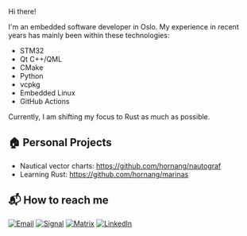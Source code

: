 Hi there!

I'm an embedded software developer in Oslo. My experience in recent years has mainly been within these technologies:

- STM32
- Qt C++/QML
- CMake
- Python
- vcpkg
- Embedded Linux
- GitHub Actions

Currently, I am shifting my focus to Rust as much as possible.

## 🏠 Personal Projects

- Nautical vector charts: https://github.com/hornang/nautograf
- Learning Rust: https://github.com/hornang/marinas

## 📬 How to reach me

[![Email](https://img.shields.io/badge/Email-stig@hornang.me-brown)](mailto:stig@hornang.me)
[![Signal](https://img.shields.io/badge/Signal-hornang.11-3845ff)](https://signal.me/#eu/wo64Pmh1i0iZl1pfvGjCOmQYNBOXdEBUxXdKzhsu0KgNU9ziUbxMMbjNUhNsLeyh)
[![Matrix](https://img.shields.io/badge/Matrix.org-@hornang-black)](https://matrix.to/#/@hornang:matrix.org)
[![LinkedIn](https://img.shields.io/badge/LinkedIn-Stig%20Hornang-blue)](https://www.linkedin.com/in/stig-hornang/)
